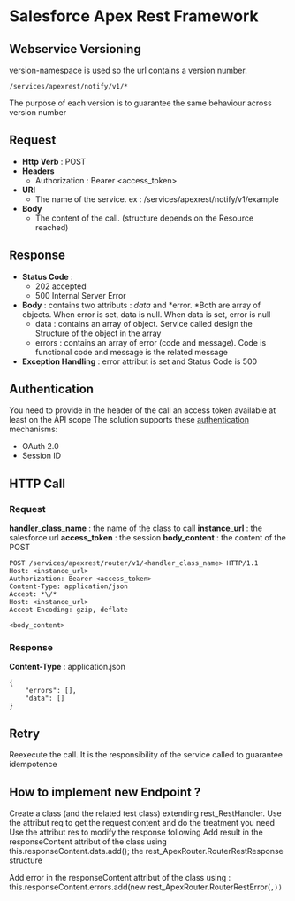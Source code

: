 # Salesforce Apex Rest Framework

## Webservice Versioning

version-namespace is used so the url contains a version number.

```
/services/apexrest/notify/v1/*
```

The purpose of each version is to guarantee the same behaviour across version number

## Request 

* **Http Verb** : POST
* **Headers** 
    * Authorization : Bearer <access_token>
* **URI**
    * The name of the service. ex : /services/apexrest/notify/v1/example
* **Body**
    * The content of the call. (structure depends on the Resource reached)

## Response

* **Status Code** : 
    * 202 accepted
    * 500 Internal Server Error
* **Body** : contains two attributs : *data* and *error. *Both are array of objects. When error is set, data is null. When data is set, error is null
    * data : contains an array of object. Service called design the Structure of the object in the array
    * errors : contains an array of error (code and message). Code is functional code and message is the related message
* **Exception Handling** : error attribut is set and Status Code is 500 

## Authentication

You need to provide in the header of the call an access token available at least on the API scope
The solution supports these [authentication](https://developer.salesforce.com/docs/atlas.en-us.222.0.api_rest.meta/api_rest/quickstart_oauth.htm) mechanisms:

* OAuth 2.0
* Session ID

## HTTP Call

### Request

**handler_class_name** : the name of the class to call
**instance_url** : the salesforce url
**access_token** : the session
**body_content** : the content of the POST

```
POST /services/apexrest/router/v1/<handler_class_name> HTTP/1.1
Host: <instance_url>
Authorization: Bearer <access_token>
Content-Type: application/json
Accept: *\/*
Host: <instance_url>
Accept-Encoding: gzip, deflate

<body_content>
```

### Response

**Content-Type** : application.json
```
{
    "errors": [],
    "data": []
}
```

## Retry

Reexecute the call.
It is the responsibility of the service called to guarantee idempotence

## How to implement new Endpoint ?

Create a class (and the related test class) extending rest_RestHandler.
Use the attribut req to get the request content and do the treatment you need
Use the attribut res to modify the response following 
Add result in the responseContent attribut of the class using
this.responseContent.data.add(<your structure>);
the rest_ApexRouter.RouterRestResponse structure

Add error in the responseContent attribut of the class using :
this.responseContent.errors.add(new rest_ApexRouter.RouterRestError(<code>,<message>))
